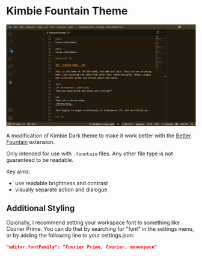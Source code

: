 # Kimbie Fountain Theme

![](https://github.com/swift502/KimbieFountain/raw/HEAD/images/preview.png)

A modification of Kimbie Dark theme to make it work better with the [Better Fountain](https://marketplace.visualstudio.com/items?itemName=piersdeseilligny.betterfountain) extension.

Only intended for use with `.fountain` files. Any other file type is not guaranteed to be readable.

Key aims:

- use readable brightness and contrast
- visually separate action and dialogue

## Additional Styling

Opionally, I recommend setting your workspace font to something like Courier Prime. You can do that by searching for "font" in the settings menu, or by adding the following line to your settings.json:

```json
"editor.fontFamily": "Courier Prime, Courier, monospace"
```

<!--

Publish command: vsce publish
Extension admin: https://marketplace.visualstudio.com/manage/
Tokens: https://swift502.visualstudio.com/_usersSettings/tokens

-->